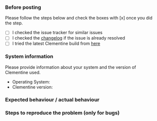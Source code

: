 ### Before posting

Please follow the steps below and check the boxes with [x] once you did the step.

- [ ] I checked the issue tracker for similar issues
- [ ] I checked the [changelog](https://github.com/clementine-player/Clementine/blob/master/Changelog) if the issue is already resolved
- [ ] I tried the latest Clementine build from [here](https://builds.clementine-player.org/)

### System information

Please provide information about your system and the version of Clementine used.

- Operating System:
- Clementine version: 

### Expected behaviour / actual behaviour

### Steps to reproduce the problem (only for bugs)
